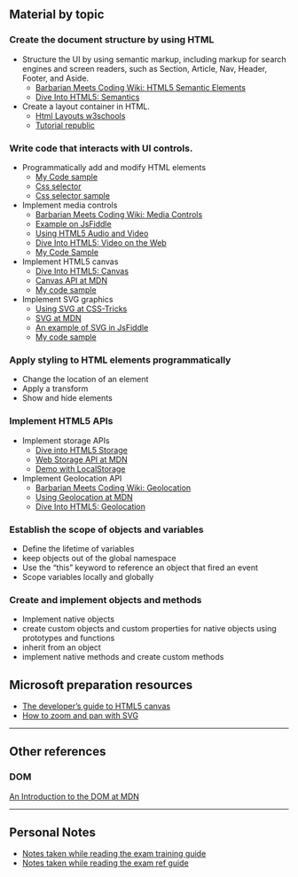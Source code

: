 
## Material by topic
### Create the document structure by using HTML
  - Structure the UI by using semantic markup, including markup for search engines and screen readers, such as Section, Article, Nav, Header, Footer, and Aside.
    - [Barbarian Meets Coding Wiki: HTML5 Semantic Elements](http://www.barbarianmeetscoding.com/wiki/html5-semantic-elements/)
    - [Dive Into HTML5: Semantics](http://diveintohtml5.info/semantics.html)
  - Create a layout container in HTML.
    - [Html Layouts w3schools](https://www.w3schools.com/html/html_layout.asp)
    - [Tutorial republic](https://www.tutorialrepublic.com/html-tutorial/html-layout.php)

### Write code that interacts with UI controls.
  - Programmatically add and modify HTML elements
    - [My Code sample](https://stackblitz.com/edit/70-480-find-add-modify-elements)
    - [Css selector](https://www.w3schools.com/cssref/css_selectors.asp)
    - [Css selector sample](https://www.w3schools.com/cssref/trysel.asp)
  - Implement media controls
    - [Barbarian Meets Coding Wiki: Media Controls](http://www.barbarianmeetscoding.com/wiki/html5-audio-and-video/)
    - [Example on JsFiddle](http://jsfiddle.net/vintharas/n8xwdfcd/)
    - [Using HTML5 Audio and Video](https://developer.mozilla.org/en-US/docs/Web/Guide/HTML/Using_HTML5_audio_and_video)
    - [Dive Into HTML5: Video on the Web](http://diveintohtml5.info/video.html)
    - [My Code Sample](https://stackblitz.com/edit/70-480-media-controls)
  - Implement HTML5 canvas 
    - [Dive Into HTML5: Canvas](http://diveintohtml5.info/canvas.html)
    - [Canvas API at MDN](https://developer.mozilla.org/en-US/docs/Web/API/Canvas_API)
    - [My code sample](https://stackblitz.com/edit/70-480-canvas)
  - Implement SVG graphics
    - [Using SVG at CSS-Tricks](https://css-tricks.com/using-svg/)
    - [SVG at MDN](https://developer.mozilla.org/en/docs/Web/SVG)
    - [An example of SVG in JsFiddle](http://jsfiddle.net/vintharas/0m9raoj4/)
    - [My code sample](https://stackblitz.com/edit/70-480-svg)

### Apply styling to HTML elements programmatically
  - Change the location of an element
  - Apply a transform
  - Show and hide elements

### Implement HTML5 APIs
  - Implement storage APIs
    - [Dive into HTML5 Storage](http://diveintohtml5.info/storage.html) 
    - [Web Storage API at MDN](https://developer.mozilla.org/en-US/docs/Web/API/Web_Storage_API)
    - [Demo with LocalStorage](http://www.barbarianmeetscoding.com/barbaric-basics-web-development/iwrite-dist/index.html)
  - Implement Geolocation API
    - [Barbarian Meets Coding Wiki: Geolocation](http://www.barbarianmeetscoding.com/wiki/geolocation/)
    - [Using Geolocation at MDN](https://developer.mozilla.org/en-US/docs/Web/API/Geolocation/Using_geolocation)
    - [Dive Into HTML5: Geolocation](http://diveintohtml5.info/geolocation.html)

### Establish the scope of objects and variables
  - Define the lifetime of variables
  - keep objects out of the global namespace
  - Use the “this” keyword to reference an object that fired an event
  - Scope variables locally and globally

### Create and implement objects and methods
  - Implement native objects
  - create custom objects and custom properties for native objects using prototypes and functions
  - inherit from an object
  - implement native methods and create custom methods
  

## Microsoft preparation resources
- [The developer’s guide to HTML5 canvas](http://msdn.microsoft.com/hh534406)
- [How to zoom and pan with SVG](http://msdn.microsoft.com/library/gg589508(v=vs.85).aspx)



---
## Other references

### DOM
[An Introduction to the DOM at MDN](https://developer.mozilla.org/en-US/docs/Web/API/Document_Object_Model/Introduction)


---
## Personal Notes 
- [Notes taken while reading the exam training guide](training_notes.md)
- [Notes taken while reading the exam ref guide](ref_notes.md)
